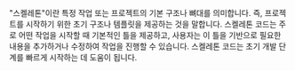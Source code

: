 "스켈레톤"이란 특정 작업 또는 프로젝트의 기본 구조나 뼈대를 의미합니다. 
즉, 프로젝트를 시작하기 위한 초기 구조나 템플릿을 제공하는 것을 말합니다. 
스켈레톤 코드는 주로 어떤 작업을 시작할 때 기본적인 틀을 제공하고, 
사용자는 이 틀을 기반으로 필요한 내용을 추가하거나 수정하여 작업을 진행할 수 있습니다. 
스켈레톤 코드는 초기 개발 단계를 빠르게 시작하는 데 도움이 됩니다.
